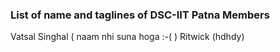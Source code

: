 ### List of name and taglines of DSC-IIT Patna Members 

Vatsal Singhal ( naam nhi suna hoga :-( )
Ritwick (hdhdy) 

